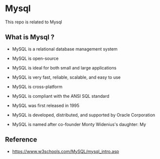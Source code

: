 # Mysql
This repo is related to Mysql

## What is Mysql ?


* MySQL is a relational database management system

* MySQL is open-source

* MySQL is ideal for both small and large applications

* MySQL is very fast, reliable, scalable, and easy to use

* MySQL is cross-platform

* MySQL is compliant with the ANSI SQL standard

* MySQL was first released in 1995

* MySQL is developed, distributed, and supported by Oracle Corporation

* MySQL is named after co-founder Monty Widenius's daughter: My

## Reference

* https://www.w3schools.com/MySQL/mysql_intro.asp
